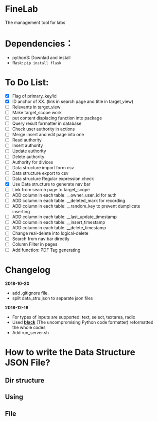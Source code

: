 # FineLab
The management tool for labs


# Dependencies： 
* python3: Downlad and install
* flask: `pip install flask`



# To Do List:
- [x] Flag of primary_key/id
- [x] ID anchor of XX. (link in search page and title in target_view)
- [ ] Relevants in target_view
- [ ] Make target_scope work
- [ ] put content displacing function into package
- [ ] Query result formatter in database
- [ ] Check user authority in actions
- [ ] Merge insert and edit page into one
- [ ] Read authority
- [ ] Insert authority
- [ ] Update authority
- [ ] Delete authority
- [ ] Authority for divices
- [ ] Data structure import form csv
- [ ] Data structure export to csv
- [ ] Data structure Regular expression check
- [x] Use Data structure to generate nav bar
- [ ] Link from search page to target_scope 
- [ ] ADD column in each table: __owner_user_id              for auth
- [ ] ADD column in each table: __deleted_mark               for recording
- [ ] ADD column in each table: __random_key                 to prevent dumplicate inserting 
- [ ] ADD column in each table: __last_update_timestamp      
- [ ] ADD column in each table: __insert_timestamp 
- [ ] ADD column in each table: __delete_timestamp
- [ ] Change real-delete into logical-delete
- [ ] Search from nav bar directly
- [ ] Column Filter in pages
- [ ] Add function: PDF Tag generating

# Changelog
**2018-10-20**
- add .gitignore file.
- spilt data_stru.json to separate json files

**2018-12-18**
- For types of inputs are supported: text, select, textarea, radio
- Used [**black**](https://github.com/ambv/black) (The uncompromising Python code formatter) reformatted the whole codes
- Add run_server.sh

# How to write the Data Structure JSON File?
## Dir structure

## Using

## File

